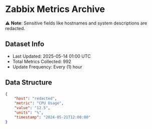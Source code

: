 # Zabbix Metrics Archive

⚠️ **Note**: Sensitive fields like hostnames and system descriptions are redacted.

## Dataset Info
- Last Updated: 2025-05-14 01:00 UTC
- Total Metrics Collected: 992
- Update Frequency: Every (1) hour

## Data Structure
```json
{
    "host": "redacted",
    "metric": "CPU Usage",
    "value": "12.5",
    "units": "%",
    "timestamp": "2024-05-21T12:00:00"
}
```
